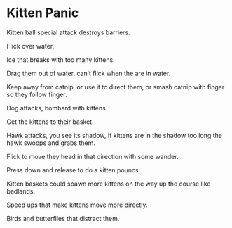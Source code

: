# Kitten Panic

Kitten ball special attack destroys barriers.

Flick over water.

Ice that breaks with too many kittens.

Drag them out of water, can’t flick when the are in water.

Keep away from catnip, or use it to direct them, or smash catnip with finger so they follow finger.

Dog attacks, bombard with kittens.

Get the kittens to their basket.

Hawk attacks, you see its shadow, If kittens are in the shadow too long the hawk swoops and grabs them.

Flick to move they head in that direction with some wander.

Press down and release to do a kitten pouncs.

Kitten baskets could spawn more kittens on the way up the course like badlands.

Speed ups that make kittens move more directly.

Birds and butterflies that distract them.
